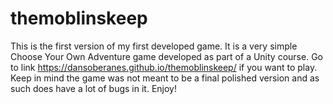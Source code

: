 # themoblinskeep

This is the first version of my first developed game. It is a very simple Choose Your Own Adventure game developed as part of a Unity course. Go to link https://dansoberanes.github.io/themoblinskeep/ if you want to play. Keep in mind the game was not meant to be a final polished version and as such does have a lot of bugs in it. Enjoy!
